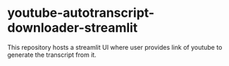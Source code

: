 # youtube-autotranscript-downloader-streamlit
This repository hosts a streamlit UI where user provides link of youtube to generate the transcript from it. 
